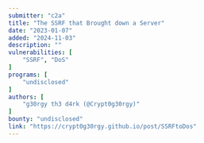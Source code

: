 ```yaml
---
submitter: "c2a"
title: "The SSRF that Brought down a Server"
date: "2023-01-07"
added: "2024-11-03"
description: ""
vulnerabilities: [
    "SSRF", "DoS"
]
programs: [
    "undisclosed"
]
authors: [
    "g30rgy th3 d4rk (@Crypt0g30rgy)"
]
bounty: "undisclosed"
link: "https://crypt0g30rgy.github.io/post/SSRFtoDos"
---
```




